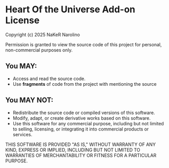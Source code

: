 # Heart Of the Universe Add-on License

Copyright (c) 2025 NaKeR Narolino

Permission is granted to view the source code of this project for personal, non-commercial purposes only.

## You MAY:

- Access and read the source code.
- Use **fragments** of code from the project with mentioning the source

## You MAY NOT:

- Redistribute the source code or compiled versions of this software.
- Modify, adapt, or create derivative works based on this software.
- Use this software for any commercial purpose, including but not limited to selling, licensing, or integrating it into commercial products or services.

THIS SOFTWARE IS PROVIDED "AS IS," WITHOUT WARRANTY OF ANY KIND, EXPRESS OR IMPLIED, INCLUDING BUT NOT LIMITED TO WARRANTIES OF MERCHANTABILITY OR FITNESS FOR A PARTICULAR PURPOSE.
